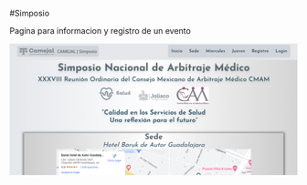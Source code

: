#Simposio

Pagina para informacion y registro de un evento

![Imagen pagina](https://github.com/Juanch1313/simposium-v2.0/blob/master/assets/simposio.png)
